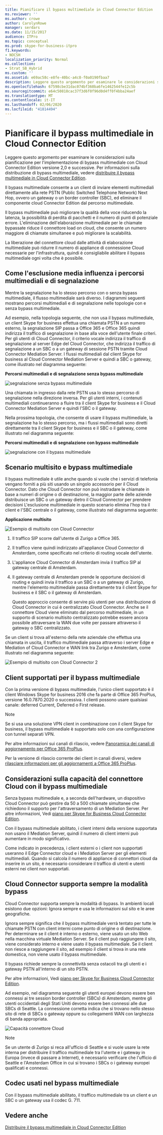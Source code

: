 ```yaml
---
title: Pianificare il bypass multimediale in Cloud Connector Edition
ms.reviewer: ''
ms.author: crowe
author: CarolynRowe
manager: serdars
ms.date: 11/15/2017
audience: ITPro
ms.topic: conceptual
ms.prod: skype-for-business-itpro
f1.keywords:
- NOCSH
localization_priority: Normal
ms.collection:
- Strat_SB_Hybrid
ms.custom: ''
ms.assetid: e69ac58c-e8fe-40bc-a4c8-f0a0190fbaa7
description: Leggere questo argomento per esaminare le considerazioni sulla pianificazione per l'implementazione di bypass multimediale con Cloud Connector Edition versione 2,0 e successive. Per informazioni sulla distribuzione di bypass multimediale, vedere distribuire il bypass multimediale in Cloud Connector Edition.
ms.openlocfilehash: 67598cbe31dac074bf360ba6fe1462544fe12c5b
ms.sourcegitcommit: e64c50818cac37f3d6f0f96d0d4ff0f4bba24aef
ms.translationtype: MT
ms.contentlocale: it-IT
ms.lasthandoff: 02/06/2020
ms.locfileid: "41814494"
---
```

# <a name="plan-for-media-bypass-in-cloud-connector-edition"></a>Pianificare il bypass multimediale in Cloud Connector Edition
 
Leggere questo argomento per esaminare le considerazioni sulla pianificazione per l'implementazione di bypass multimediale con Cloud Connector Edition versione 2,0 e successive. Per informazioni sulla distribuzione di bypass multimediale, vedere [distribuire il bypass multimediale in Cloud Connector Edition](deploy-media-bypass-in-cloud-connector.md).
  
Il bypass multimediale consente a un client di inviare elementi multimediali direttamente alla rete PSTN (Public Switched Telephone Network) Next Hop, ovvero un gateway o un border controller (SBC), ed eliminare il componente cloud Connector Edition dal percorso multimediale.
  
Il bypass multimediale può migliorare la qualità della voce riducendo la latenza, la possibilità di perdita di pacchetti e il numero di punti di potenziale errore. L'eliminazione dell'elaborazione multimediale per le chiamate bypassate riduce il connettore load on cloud, che consente un numero maggiore di chiamate simultanee e può migliorare la scalabilità. 
  
 La liberazione del connettore cloud dalle attività di elaborazione multimediale può ridurre il numero di appliance di connessione Cloud necessarie per l'infrastruttura, quindi è consigliabile abilitare il bypass multimediale ogni volta che è possibile.
  
## <a name="how-media-bypass-affects-media-and-signaling-pathways"></a>Come l'esclusione media influenza i percorsi multimediali e di segnalazione

Mentre la segnalazione ha lo stesso percorso con o senza bypass multimediale, il flusso multimediale sarà diverso. I diagrammi seguenti mostrano percorsi multimediali e di segnalazione nelle topologie con e senza bypass multimediale. 
  
Ad esempio, nella topologia seguente, che non usa il bypass multimediale, un client Skype for business effettua una chiamata PSTN a un numero esterno, la segnalazione SIP passa a Office 365 e Office 365 quindi indirizza il traffico di segnalazione in base alla voce dell'utente finale criteri. Per gli utenti di Cloud Connector, il criterio vocale indirizza il traffico di segnalazione al server Edge del Cloud Connector, che indirizza il traffico di segnalazione a un SBC o a un gateway di sessione PSTN tramite Cloud Connector Mediation Server. I flussi multimediali dal client Skype for business al Cloud Connector Mediation Server e quindi a SBC o gateway, come illustrato nel diagramma seguente:
  
**Percorsi multimediali e di segnalazione senza bypass multimediale**

![segnalazione senza bypass multimediale](../../media/5cd7e3bf-2565-4bd9-ad5a-f03e13c01060.png)
  
Una chiamata in ingresso dalla rete PSTN usa lo stesso percorso di segnalazione nella direzione inversa. Per gli utenti interni, i contenuti multimediali continueranno a fluire tra il client Skype for business e il Cloud Connector Mediation Server e quindi l'SBC o il gateway.
  
Nella prossima topologia, che consente di usare il bypass multimediale, la segnalazione ha lo stesso percorso, ma i flussi multimediali sono diretti direttamente tra il client Skype for business e il SBC o il gateway, come illustrato nel diagramma seguente:
  
**Percorsi multimediali e di segnalazione con bypass multimediale**

![segnalazione con il bypass multimediale](../../media/60400c38-4921-4964-89f2-5e53b68fb497.png)
  
## <a name="multi-site-scenario-and-media-bypass"></a>Scenario multisito e bypass multimediale

Il bypass multimediale è utile anche quando si vuole che i servizi di telefonia vengano forniti a più siti usando un singolo accessorio per il Cloud Connector. Dato che Cloud Connector non può instradare le chiamate in base a numeri di origine o di destinazione, la maggior parte delle aziende distribuisce un SBC o un gateway dietro il Cloud Connector per prendere decisioni L'esclusione multimediale in questo scenario elimina l'hop tra il client e l'SBC centrale o il gateway, come illustrato nel diagramma seguente:
  
**Applicazione multisito**

![Esempio di multisito con Cloud Connector](../../media/ace8dc3c-1082-46a2-b8b4-98cbf678620e.png)
  
1. Il traffico SIP scorre dall'utente di Zurigo a Office 365.
    
2. Il traffico viene quindi indirizzato all'appliance Cloud Connector di Amsterdam, come specificato nel criterio di routing vocale dell'utente.
    
3. L'appliance Cloud Connector di Amsterdam invia il traffico SIP al gateway centrale di Amsterdam.
    
4. Il gateway centrale di Amsterdam prende le opportune decisioni di routing e quindi invia il traffico a un SBC o a un gateway di Zurigo, mentre l'elemento multimediale passa direttamente tra il client Skype for business e il SBC o il gateway di Amsterdam.
    
   Questo approccio consente di servire più utenti per una distribuzione di Cloud Connector in cui è centralizzato Cloud Connector. Anche se il connettore Cloud viene eliminato dal percorso multimediale, in un supporto di scenario multisito centralizzato potrebbe essere ancora possibile attraversare la WAN due volte per passare attraverso il gateway o SBC centralizzato.
  
Se un client si trova all'esterno della rete aziendale che effettua una chiamata in uscita, il traffico multimediale passa attraverso i server Edge e Mediation of Cloud Connector e WAN link tra Zurigo e Amsterdam, come illustrato nel diagramma seguente:
  
![Esempio di multisito con Cloud Connector 2](../../media/ef95839c-4552-440e-9698-7615707a1b50.png)
  
## <a name="supported-clients-for-media-bypass"></a>Client supportati per il bypass multimediale

Con la prima versione di bypass multimediale, l'unico client supportato è il client Windows Skype for business 2016 che fa parte di Office 365 ProPlus, versione 16.0.7870.2020 o successiva. I clienti possono usare qualsiasi canale: deferred Current, Deferred o First release. 
  
> [!NOTE]
> Se si usa una soluzione VPN client in combinazione con il client Skype for business, il bypass multimediale è supportato solo con una configurazione con tunnel separati VPN. 
  
Per altre informazioni sui canali di rilascio, vedere [Panoramica dei canali di aggiornamento per Office 365 ProPlus](https://support.office.com/en-us/article/Overview-of-update-channels-for-Office-365-ProPlus-9ccf0f13-28ff-4975-9bd2-7e4ea2fefef4?ui=en-US&amp;rs=en-US&amp;ad=US).
  
Per la versione di rilascio corrente dei client in canali diversi, vedere [rilasciare informazioni per gli aggiornamenti a Office 365 ProPlus](https://docs.microsoft.com/officeupdates/release-notes-office365-proplus). 
  
## <a name="cloud-connector-capacity-considerations-with-media-bypass"></a>Considerazioni sulla capacità del connettore Cloud con il bypass multimediale

Senza bypass multimediale e, a seconda dell'hardware, un dispositivo Cloud Connector può gestire da 50 a 500 chiamate simultanee che richiedono il supporto per l'attraversamento di un Mediation Server. Per altre informazioni, Vedi [piano per Skype for Business Cloud Connector Edition](https://technet.microsoft.com/en-us/library/mt605227.aspx). 
  
Con il bypass multimediale abilitato, i client interni della versione supportata non usano il Mediation Server, quindi il numero di client interni può aumentare in modo significativo. 
  
Come indicato in precedenza, i client esterni o i client non supportati useranno il Edge Connector cloud e i Mediation Server per gli elementi multimediali. Quando si calcola il numero di appliance di connettori cloud da inserire in un sito, è necessario considerare il traffico di utenti e utenti esterni nei client non supportati.
  
## <a name="cloud-connector-supports-always-bypass-mode"></a>Cloud Connector supporta sempre la modalità bypass

Cloud Connector supporta sempre la modalità di bypass. In ambienti locali esistono due opzioni: Ignora sempre e usa le informazioni sul sito e le aree geografiche.
  
Ignora sempre significa che il bypass multimediale verrà tentato per tutte le chiamate PSTN con client interni come punto di origine o di destinazione. Per determinare se il client è interno o esterno, viene usato un sito Web nella macchina virtuale Mediation Server. Se il client può raggiungere il sito, viene considerato interno e viene usato il bypass multimediale. Se il client non riesce a raggiungere il sito, ad esempio il client si trova in una rete domestica, non viene usato il bypass multimediale. 
  
Il bypass richiede sempre la connettività senza ostacoli tra gli utenti e i gateway PSTN all'interno di un sito PSTN. 
  
Per altre informazioni, Vedi [piano per Skype for Business Cloud Connector Edition](https://technet.microsoft.com/en-us/library/mt605227.aspx). 
  
Ad esempio, nel diagramma seguente gli utenti europei devono essere ben connessi ai tre session border controller (SBCs) di Amsterdam, mentre gli utenti occidentali degli Stati Uniti devono essere ben connessi alle due SBCs di Seattle. La connessione corretta indica che si trovano nello stesso sito di rete di SBCs o gateway oppure su collegamenti WAN con larghezza di banda appropriata.
  
![Capacità connettore Cloud](../../media/efb2269b-d44f-474e-aea8-c5158e729cfe.png)
  
> [!NOTE]
> Se un utente di Zurigo si reca all'ufficio di Seattle e si vuole usare la rete interna per distribuire il traffico multimediale tra l'utente e i gateway in Europa (invece di passare a Internet), è necessario verificare che l'ufficio di Seattle e l'Amsterdam Office in cui si trovano i SBCs o i gateway europei qualificati e connessi. 
  
## <a name="codecs-used-in-media-bypass"></a>Codec usati nel bypass multimediale

Con il bypass multimediale abilitato, il traffico multimediale tra un client e un SBC o un gateway usa il codec G. 711. 
  
## <a name="see-also"></a>Vedere anche

[Distribuire il bypass multimediale in Cloud Connector Edition](deploy-media-bypass-in-cloud-connector.md)
